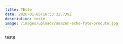 ```yaml
---
title: TEste
date: 2020-01-05T16:53:32.739Z
description: teste
image: /images/uploads/amazon-echo-foto-produto.jpg
---
```

teste
